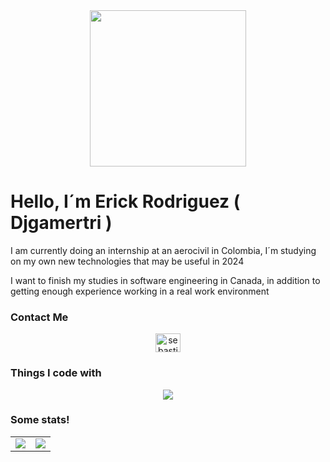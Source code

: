<div id="header" align="center">
  <img src="https://media.giphy.com/media/v1.Y2lkPTc5MGI3NjExdGZjbWs4eXRycGVjcnk5Yzl3cWtycnRiZWphNm1zN3p3MThneWczZCZlcD12MV9pbnRlcm5hbF9naWZfYnlfaWQmY3Q9cw/R36Gr7iGSlkU6Dv9S6/giphy.gif" width=250 height=250/>
</div>

# Hello, I´m Erick Rodriguez ( Djgamertri )

I am currently doing an internship at an aerocivil in Colombia, I´m studying on my own new technologies that may be useful in 2024

I want to finish my studies in software engineering in Canada, in addition to getting enough experience working in a real work environment

### Contact Me

<p align="center">
<a href="https://www.linkedin.com/in/erick-rodriguez-dev" target="blank"><img align="center" src="https://raw.githubusercontent.com/rahuldkjain/github-profile-readme-generator/master/src/images/icons/Social/linked-in-alt.svg" alt="sebastian-pena-dev" height="30" width="40" /></a>

### Things I code with

<p align="center">
  <a href="https://skillicons.dev">
    <img src="https://skillicons.dev/icons?i=git,js,ts,nodejs,express,php,py,java,cpp,docker,mysql,postgresql,mongodb,html,css,react,nextjs,azure,bash,bootstrap,tailwind&perline=12" />
  </a>
</p>

### Some stats!

<table>
  <tr>
    <td align="center" style="padding=0;width=50%;">
      <img align="center" style="padding=0;" src="https://grs.quantumly.dev/api/?username=djgamertri&show_icons=true&title_color=4F8CC9&text_color=9f9f9f&bg_color=00000000&hide_border=true&icon_color=4F8CC9&hide_title=true&count_private=true" />
    </td>
    <td align="center" style="padding=0;width=50%;">
      <img align="center" style="padding=0;" src="https://grs.quantumly.dev/api/top-langs/?username=djgamertri&layout=compact&show_icons=true&title_color=4F8CC9&text_color=9f9f9f&bg_color=00000000&hide_border=true&icon_color=00000000&count_private=true" />
    </td>
  </tr>
</table>
